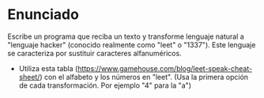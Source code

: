 # Enunciado  

Escribe un programa que reciba un texto y transforme lenguaje natural a
"lenguaje hacker" (conocido realmente como "leet" o "1337"). Este lenguaje se caracteriza por sustituir caracteres alfanuméricos.
- Utiliza esta tabla (https://www.gamehouse.com/blog/leet-speak-cheat-sheet/) con el alfabeto y los números en "leet".
(Usa la primera opción de cada transformación. Por ejemplo "4" para la "a")
